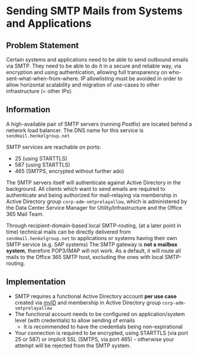 # Sending SMTP Mails from Systems and Applications

## Problem Statement

Certain systems and applications need to be able to send outbound emails via SMTP.
They need to be able to do it in a secure and reliable way, via encryption and using authentication, allowing full transparency on who-sent-what-when-from-where.
IP allowlisting must be avoided in order to allow horizontal scalability and migration of use-cases to other infrastructure (= other IPs).

## Information
A high-available pair of SMTP servers (running Postfix) are located behind a network load balancer.
The DNS name for this service is `sendmail.henkelgroup.net`

SMTP services are reachable on ports:

* 25 (using STARTTLS)
* 587 (using STARTTLS)
* 465 (SMTPS, encrypted without further ado)

The SMTP servers itself will authenticate against Active Directory in the background.
All clients which want to send emails are required to authenticate and being authorized for mail-relaying via membership in Active Directory group `corp-adm-smtprelayallow`,
which is administered by the Data Center Service Manager for Utility/Infrastructure and the Office 365 Mail Team.

Through recipient-domain-based local SMTP-routing, (at a later point in time) technical mails can be directly delivered from `sendmail.henkelgroup.net` to applications or systems having their own SMTP service (e.g. SAP systems)
The SMTP gateway is **not a mailbox system**, therefore POP3/IMAP will not work.
As a default, it will route all mails to the Office 365 SMTP host, excluding the ones with local SMTP-routing.

## Implementation

* SMTP requires a functional Active Directory account **per use case** created via [myID](https://myid.henkelgroup.net/home.jsf) and membership in Active Directory group `corp-adm-smtprelayallow`
* The functional account needs to be configured on application/system level (with credentials) to allow sending of emails
  * It is recommended to have the credentials being non-expirational
* Your connection is required to be encrypted, using STARTTLS (via port 25 or 587) or implicit SSL (SMTPS, via port 465) - otherwise your attempt will be rejected from the SMTP system.